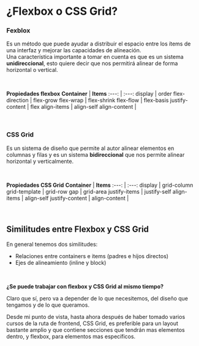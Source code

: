 # ¿Flexbox o CSS Grid?

### Fexblox
Es un método que puede ayudar a distribuir el espacio entre los ítems de una interfaz y mejorar las capacidades de alineación.  
Una característica importante a tomar en cuenta es que es un sistema **unidireccional**, esto quiere decir que nos permitirá alinear de forma horizontal o vertical.

<br>

**Propiedades flexbox**
**Container** | **Items**
:---: | :---:
display | order
flex-direction | flex-grow
flex-wrap | flex-shrink
flex-flow | flex-basis
justify-content | flex
align-items | align-self
align-content |

<br>

### CSS Grid
Es un sistema de diseño que permite al autor alinear elementos en columnas y filas y es un sistema **bidireccional** que nos permite alinear horizontal y verticalmente.

<br>

**Propiedades CSS Grid**
**Container** | **Items**
:---: | :---: 
display | grid-column
grid-template | grid-row
gap | grid-area
justify-items | justify-self
align-items | align-self
justify-content | 
align-content |

<br>

## Similitudes entre Flexbox y CSS Grid

En general tenemos dos similitudes:

- Relaciones entre containers e items (padres e hijos directos)
- Ejes de alineamiento (inline y block)

<br>

**¿Se puede trabajar con flexbox y CSS Grid al mismo tiempo?**

Claro que sí, pero va a depender de lo que necesitemos, del diseño que tengamos y de lo que queramos.

Desde mi punto de vista, hasta ahora después de haber tomado varios cursos de la ruta de frontend, CSS Grid, es preferible para un layout bastante amplio y que contiene secciones que tendrán mas elementos dentro, y flexbox, para elementos mas específicos.